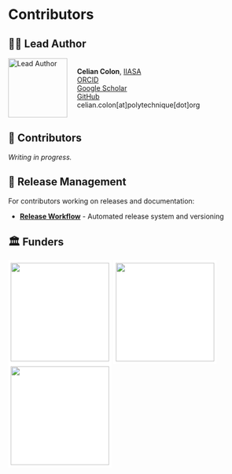 # Contributors

## 🧑‍🔬 Lead Author

<div style="display: flex; align-items: center; gap: 20px;">

  <img src="cc_iiasa_pix_small.jpg" alt="Lead Author" style="height:120px;"/>

  <div>
    <strong>Celian Colon</strong>, <a href="https://iiasa.ac.at/">IIASA</a><br>
    <a href="https://orcid.org/0000-0002-4132-4648">ORCID</a><br>
    <a href="https://scholar.google.com/citations?user=EL2q1fQAAAAJ&hl=en">Google Scholar</a><br>
    <a href="https://github.com/ccolon">GitHub</a><br>
    celian.colon[at]polytechnique[dot]org
  </div>

</div>

## 🤝 Contributors

*Writing in progress.*

## 🚀 Release Management

For contributors working on releases and documentation:

- **[Release Workflow](releases.md)** - Automated release system and versioning


## 🏛️ Funders

<img src="https://austria-forum.org/attach/Wissenschaft_und_Wirtschaft/Forschungseinrichtungen/IIASA_Internationales_Institut_f%C3%BCr_angewandte_Systemanalyse/IIASA-logo.png" style="background-color: white; padding: 5px;" width="200">
<img src="https://www.worldbank.org/ext/en/media_1b9d836624bdfd028dfbe9f018f3f12e52326504c.svg?width=2000&format=webply&optimize=medium" style="background-color: white; padding: 5px;" width="200">
<img src="https://www.oenb.at/.resources/oenb/resources/images/logo_en.png" style="background-color: white; padding: 5px;" width="200">    

